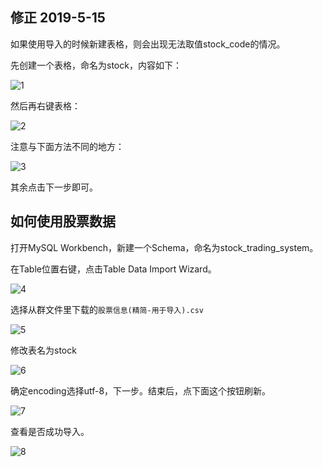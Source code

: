 ## 修正 2019-5-15

如果使用导入的时候新建表格，则会出现无法取值stock_code的情况。

先创建一个表格，命名为stock，内容如下：

![1](https://github.com/Great-Keith/SbockBradingBystem/raw/master/%E8%82%A1%E7%A5%A8%E6%95%B0%E6%8D%AE%E5%BA%93/assets/1.png)

然后再右键表格：

![2](https://github.com/Great-Keith/SbockBradingBystem/raw/master/%E8%82%A1%E7%A5%A8%E6%95%B0%E6%8D%AE%E5%BA%93/assets/2.png)

注意与下面方法不同的地方：

![3](https://github.com/Great-Keith/SbockBradingBystem/raw/master/%E8%82%A1%E7%A5%A8%E6%95%B0%E6%8D%AE%E5%BA%93/assets/3.png)

其余点击下一步即可。



## 如何使用股票数据

打开MySQL Workbench，新建一个Schema，命名为stock_trading_system。

在Table位置右键，点击Table Data Import Wizard。

![4](https://github.com/Great-Keith/SbockBradingBystem/raw/master/%E8%82%A1%E7%A5%A8%E6%95%B0%E6%8D%AE%E5%BA%93/assets/4.png)

选择从群文件里下载的`股票信息(精简-用于导入).csv`

![5](https://github.com/Great-Keith/SbockBradingBystem/raw/master/%E8%82%A1%E7%A5%A8%E6%95%B0%E6%8D%AE%E5%BA%93库/assets/5.png)

修改表名为stock

![6](https://github.com/Great-Keith/SbockBradingBystem/raw/master/%E8%82%A1%E7%A5%A8%E6%95%B0%E6%8D%AE%E5%BA%93/assets/6.png)

确定encoding选择utf-8，下一步。结束后，点下面这个按钮刷新。

![7](https://github.com/Great-Keith/SbockBradingBystem/raw/master/%E8%82%A1%E7%A5%A8%E6%95%B0%E6%8D%AE%E5%BA%93/assets/7.png)

查看是否成功导入。

![8](https://github.com/Great-Keith/SbockBradingBystem/raw/master/%E8%82%A1%E7%A5%A8%E6%95%B0%E6%8D%AE%E5%BA%93/assets/8.png)














